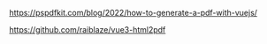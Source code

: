 https://pspdfkit.com/blog/2022/how-to-generate-a-pdf-with-vuejs/

https://github.com/raiblaze/vue3-html2pdf
